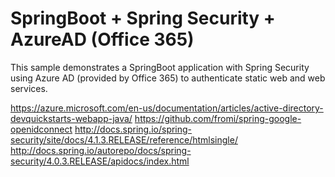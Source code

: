 SpringBoot + Spring Security + AzureAD (Office 365)
===================================================

This sample demonstrates a SpringBoot application with Spring Security using Azure AD (provided by Office 365) to authenticate static web and web services.

https://azure.microsoft.com/en-us/documentation/articles/active-directory-devquickstarts-webapp-java/
https://github.com/fromi/spring-google-openidconnect
http://docs.spring.io/spring-security/site/docs/4.1.3.RELEASE/reference/htmlsingle/
http://docs.spring.io/autorepo/docs/spring-security/4.0.3.RELEASE/apidocs/index.html
